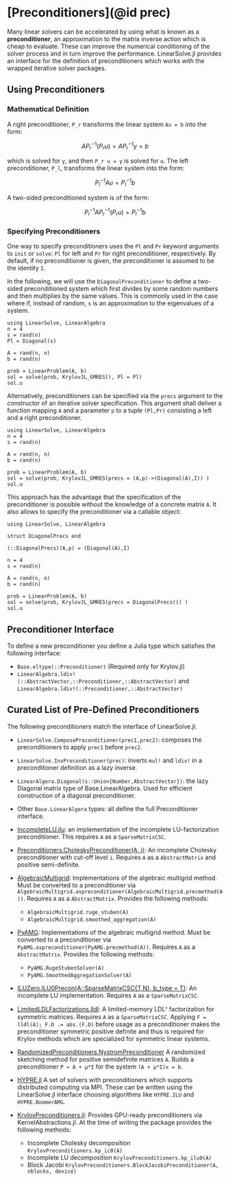 # [Preconditioners](@id prec)

Many linear solvers can be accelerated by using what is known as a **preconditioner**,
an approximation to the matrix inverse action which is cheap to evaluate. These
can improve the numerical conditioning of the solver process and in turn improve
the performance. LinearSolve.jl provides an interface for the definition of
preconditioners which works with the wrapped iterative solver packages.

## Using Preconditioners

### Mathematical Definition

A right preconditioner, ``P_r`` transforms the linear system ``Au = b`` into the form:

```math
AP_r^{-1}(P_r u) = AP_r^{-1}y = b
```

which is solved for ``y``, and then ``P_r u = y`` is solved for ``u``. The left
preconditioner, ``P_l``, transforms the linear system into the form:

```math
P_l^{-1}Au = P_l^{-1}b
```

A two-sided preconditioned system is of the form:

```math
P_l^{-1}A P_r^{-1} (P_r u) = P_l^{-1}b
```

### Specifying  Preconditioners

One way to specify preconditioners uses the `Pl` and `Pr`  keyword arguments to `init` or `solve`: `Pl` for left
and `Pr` for right preconditioner, respectively. By default, if no preconditioner is given, the preconditioner is assumed to be
the identity ``I``.


In the following, we will use the `DiagonalPreconditioner` to define a two-sided
preconditioned system which first divides by some random numbers and then
multiplies by the same values. This is commonly used in the case where if, instead
of random, `s` is an approximation to the eigenvalues of a system.

```@example precon
using LinearSolve, LinearAlgebra
n = 4
s = rand(n)
Pl = Diagonal(s)

A = rand(n, n)
b = rand(n)

prob = LinearProblem(A, b)
sol = solve(prob, KrylovJL_GMRES(), Pl = Pl)
sol.u
```

Alternatively, preconditioners can be specified via the  `precs`  argument to the constructor of
an iterative solver specification. This argument shall deliver a function mapping `A` and a
parameter `p` to a tuple `(Pl,Pr)` consisting a left and a right preconditioner.


```@example precon2
using LinearSolve, LinearAlgebra
n = 4
s = rand(n)

A = rand(n, n)
b = rand(n)

prob = LinearProblem(A, b)
sol = solve(prob, KrylovJL_GMRES(precs = (A,p)->(Diagonal(A),I)) )
sol.u
```
This approach has the advantage that the specification of the preconditioner is possible without
the knowledge of a concrete matrix `A`. It also allows to specify the preconditioner via a callable object:

```@example precon2
using LinearSolve, LinearAlgebra

struct DiagonalPrecs end

(::DiagonalPrecs)(A,p) = (Diagonal(A),I)

n = 4
s = rand(n)

A = rand(n, n)
b = rand(n)

prob = LinearProblem(A, b)
sol = solve(prob, KrylovJL_GMRES(precs = DiagonalPrecs()) )
sol.u
```

## Preconditioner Interface

To define a new preconditioner you define a Julia type which satisfies the
following interface:

  - `Base.eltype(::Preconditioner)` (Required only for Krylov.jl)
  - `LinearAlgebra.ldiv!(::AbstractVector,::Preconditioner,::AbstractVector)` and
    `LinearAlgebra.ldiv!(::Preconditioner,::AbstractVector)`

## Curated List of Pre-Defined Preconditioners

The following preconditioners match the interface of LinearSolve.jl.

  - `LinearSolve.ComposePreconditioner(prec1,prec2)`: composes the preconditioners to apply
    `prec1` before `prec2`.

  - `LinearSolve.InvPreconditioner(prec)`: inverts `mul!` and `ldiv!` in a preconditioner
    definition as a lazy inverse.
  - `LinearAlgera.Diagonal(s::Union{Number,AbstractVector})`: the lazy Diagonal
    matrix type of Base.LinearAlgebra. Used for efficient construction of a
    diagonal preconditioner.
  - Other `Base.LinearAlgera` types: all define the full Preconditioner interface.
  - [IncompleteLU.ilu](https://github.com/haampie/IncompleteLU.jl): an implementation
    of the incomplete LU-factorization preconditioner. This requires `A` as a
    `SparseMatrixCSC`.
  - [Preconditioners.CholeskyPreconditioner(A, i)](https://github.com/JuliaLinearAlgebra/Preconditioners.jl):
    An incomplete Cholesky preconditioner with cut-off level `i`. Requires `A` as
    a `AbstractMatrix` and positive semi-definite.
  - [AlgebraicMultigrid](https://github.com/JuliaLinearAlgebra/AlgebraicMultigrid.jl):
    Implementations of the algebraic multigrid method. Must be converted to a
    preconditioner via `AlgebraicMultigrid.aspreconditioner(AlgebraicMultigrid.precmethod(A))`.
    Requires `A` as a `AbstractMatrix`. Provides the following methods:
    
      + `AlgebraicMultigrid.ruge_stuben(A)`
      + `AlgebraicMultigrid.smoothed_aggregation(A)`
  - [PyAMG](https://github.com/cortner/PyAMG.jl):
    Implementations of the algebraic multigrid method. Must be converted to a
    preconditioner via `PyAMG.aspreconditioner(PyAMG.precmethod(A))`.
    Requires `A` as a `AbstractMatrix`. Provides the following methods:
    
      + `PyAMG.RugeStubenSolver(A)`
      + `PyAMG.SmoothedAggregationSolver(A)`
  - [ILUZero.ILU0Precon(A::SparseMatrixCSC{T,N}, b_type = T)](https://github.com/mcovalt/ILUZero.jl):
    An incomplete LU implementation. Requires `A` as a `SparseMatrixCSC`.
  - [LimitedLDLFactorizations.lldl](https://github.com/JuliaSmoothOptimizers/LimitedLDLFactorizations.jl):
    A limited-memory LDLᵀ factorization for symmetric matrices. Requires `A` as a
    `SparseMatrixCSC`. Applying `F = lldl(A); F.D .= abs.(F.D)` before usage as a preconditioner
    makes the preconditioner symmetric positive definite and thus is required for Krylov methods which
    are specialized for symmetric linear systems.
  - [RandomizedPreconditioners.NystromPreconditioner](https://github.com/tjdiamandis/RandomizedPreconditioners.jl)
    A randomized sketching method for positive semidefinite matrices `A`. Builds a preconditioner ``P ≈ A + μ*I``
    for the system ``(A + μ*I)x = b``.
  - [HYPRE.jl](https://github.com/fredrikekre/HYPRE.jl) A set of solvers with
    preconditioners which supports distributed computing via MPI. These can be
    written using the LinearSolve.jl interface choosing algorithms like `HYPRE.ILU`
    and `HYPRE.BoomerAMG`.
  - [KrylovPreconditioners.jl](https://github.com/JuliaSmoothOptimizers/KrylovPreconditioners.jl/): Provides GPU-ready
    preconditioners via KernelAbstractions.jl. At the time of writing the package provides the following methods:
    
      + Incomplete Cholesky decomposition `KrylovPreconditioners.kp_ic0(A)`
      + Incomplete LU decomposition `KrylovPreconditioners.kp_ilu0(A)`
      + Block Jacobi `KrylovPreconditioners.BlockJacobiPreconditioner(A, nblocks, device)`
